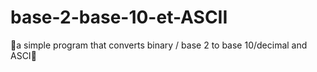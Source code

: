 # base-2-base-10-et-ASCII
🔢a simple program that converts binary / base 2 to base 10/decimal and ASCI🔢
